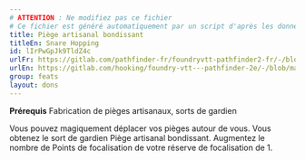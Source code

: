 ```yaml
---
# ATTENTION : Ne modifiez pas ce fichier
# Ce fichier est généré automatiquement par un script d'après les données du module Foundry VTT officiel et de sa traduction
title: Piège artisanal bondissant
titleEn: Snare Hopping
id: lIrPwGpJk9TldZ4c
urlFr: https://gitlab.com/pathfinder-fr/foundryvtt-pathfinder2-fr/-/blob/master/data/feats/lIrPwGpJk9TldZ4c.htm
urlEn: https://gitlab.com/hooking/foundry-vtt---pathfinder-2e/-/blob/master/packs/data/feats.db/snare-hopping.json
group: feats
layout: dons
---
```

**Prérequis** <a class="entity-link" data-pack="pf2e.feats-srd" data-id="DMetdzt1VJL2Y62i" draggable="true">Fabrication de pièges artisanaux</a>, sorts de gardien

Vous pouvez magiquement déplacer vos pièges autour de vous. Vous obtenez le sort de gardien <a class="entity-link" data-pack="pf2e.spells-srd" data-id="dDt8VFuLuhznT19v" draggable="true">Piège artisanal bondissant</a>. Augmentez le nombre de Points de focalisation de votre réserve de focalisation de 1.



